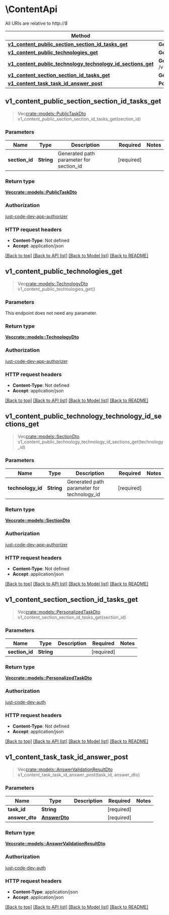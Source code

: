 # \ContentApi

All URIs are relative to *http://$*

Method | HTTP request | Description
------------- | ------------- | -------------
[**v1_content_public_section_section_id_tasks_get**](ContentApi.md#v1_content_public_section_section_id_tasks_get) | **Get** /v1/content/public/section/{section_id}/tasks | 
[**v1_content_public_technologies_get**](ContentApi.md#v1_content_public_technologies_get) | **Get** /v1/content/public/technologies | 
[**v1_content_public_technology_technology_id_sections_get**](ContentApi.md#v1_content_public_technology_technology_id_sections_get) | **Get** /v1/content/public/technology/{technology_id}/sections | 
[**v1_content_section_section_id_tasks_get**](ContentApi.md#v1_content_section_section_id_tasks_get) | **Get** /v1/content/section/{section_id}/tasks | 
[**v1_content_task_task_id_answer_post**](ContentApi.md#v1_content_task_task_id_answer_post) | **Post** /v1/content/task/{task_id}/answer | 



## v1_content_public_section_section_id_tasks_get

> Vec<crate::models::PublicTaskDto> v1_content_public_section_section_id_tasks_get(section_id)


### Parameters


Name | Type | Description  | Required | Notes
------------- | ------------- | ------------- | ------------- | -------------
**section_id** | **String** | Generated path parameter for section_id | [required] |

### Return type

[**Vec<crate::models::PublicTaskDto>**](PublicTaskDto.md)

### Authorization

[just-code-dev-app-authorizer](../README.md#just-code-dev-app-authorizer)

### HTTP request headers

- **Content-Type**: Not defined
- **Accept**: application/json

[[Back to top]](#) [[Back to API list]](../README.md#documentation-for-api-endpoints) [[Back to Model list]](../README.md#documentation-for-models) [[Back to README]](../README.md)


## v1_content_public_technologies_get

> Vec<crate::models::TechnologyDto> v1_content_public_technologies_get()


### Parameters

This endpoint does not need any parameter.

### Return type

[**Vec<crate::models::TechnologyDto>**](TechnologyDto.md)

### Authorization

[just-code-dev-app-authorizer](../README.md#just-code-dev-app-authorizer)

### HTTP request headers

- **Content-Type**: Not defined
- **Accept**: application/json

[[Back to top]](#) [[Back to API list]](../README.md#documentation-for-api-endpoints) [[Back to Model list]](../README.md#documentation-for-models) [[Back to README]](../README.md)


## v1_content_public_technology_technology_id_sections_get

> Vec<crate::models::SectionDto> v1_content_public_technology_technology_id_sections_get(technology_id)


### Parameters


Name | Type | Description  | Required | Notes
------------- | ------------- | ------------- | ------------- | -------------
**technology_id** | **String** | Generated path parameter for technology_id | [required] |

### Return type

[**Vec<crate::models::SectionDto>**](SectionDto.md)

### Authorization

[just-code-dev-app-authorizer](../README.md#just-code-dev-app-authorizer)

### HTTP request headers

- **Content-Type**: Not defined
- **Accept**: application/json

[[Back to top]](#) [[Back to API list]](../README.md#documentation-for-api-endpoints) [[Back to Model list]](../README.md#documentation-for-models) [[Back to README]](../README.md)


## v1_content_section_section_id_tasks_get

> Vec<crate::models::PersonalizedTaskDto> v1_content_section_section_id_tasks_get(section_id)


### Parameters


Name | Type | Description  | Required | Notes
------------- | ------------- | ------------- | ------------- | -------------
**section_id** | **String** |  | [required] |

### Return type

[**Vec<crate::models::PersonalizedTaskDto>**](PersonalizedTaskDto.md)

### Authorization

[just-code-dev-auth](../README.md#just-code-dev-auth)

### HTTP request headers

- **Content-Type**: Not defined
- **Accept**: application/json

[[Back to top]](#) [[Back to API list]](../README.md#documentation-for-api-endpoints) [[Back to Model list]](../README.md#documentation-for-models) [[Back to README]](../README.md)


## v1_content_task_task_id_answer_post

> Vec<crate::models::AnswerValidationResultDto> v1_content_task_task_id_answer_post(task_id, answer_dto)


### Parameters


Name | Type | Description  | Required | Notes
------------- | ------------- | ------------- | ------------- | -------------
**task_id** | **String** |  | [required] |
**answer_dto** | [**AnswerDto**](AnswerDto.md) |  | [required] |

### Return type

[**Vec<crate::models::AnswerValidationResultDto>**](AnswerValidationResultDto.md)

### Authorization

[just-code-dev-auth](../README.md#just-code-dev-auth)

### HTTP request headers

- **Content-Type**: application/json
- **Accept**: application/json

[[Back to top]](#) [[Back to API list]](../README.md#documentation-for-api-endpoints) [[Back to Model list]](../README.md#documentation-for-models) [[Back to README]](../README.md)

